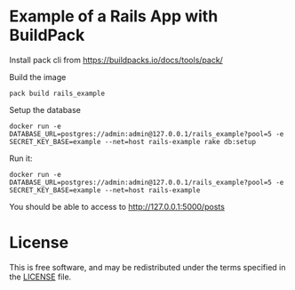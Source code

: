 # Example of a Rails App with BuildPack

Install pack cli from https://buildpacks.io/docs/tools/pack/

Build the image
```
pack build rails_example
```

Setup the database
```
docker run -e DATABASE_URL=postgres://admin:admin@127.0.0.1/rails_example?pool=5 -e SECRET_KEY_BASE=example --net=host rails-example rake db:setup
```

Run it:
```
docker run -e DATABASE_URL=postgres://admin:admin@127.0.0.1/rails_example?pool=5 -e SECRET_KEY_BASE=example --net=host rails-example
```

You should be able to access to http://127.0.0.1:5000/posts

# License

This is free software, and may be redistributed under the terms specified in the [LICENSE](LICENSE) file.
